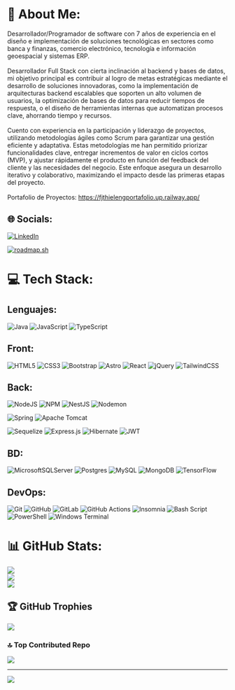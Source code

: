 # 💫 About Me:
Desarrollador/Programador de software con 7 años de experiencia en el diseño e implementación de soluciones tecnológicas en sectores como banca y finanzas, comercio electrónico, tecnología e información geoespacial y sistemas ERP.
<br><br>
Desarrollador Full Stack con cierta inclinación al backend y bases de
datos, mi objetivo principal es contribuir al logro de metas estratégicas mediante el desarrollo de soluciones innovadoras, como la implementación de arquitecturas backend escalables que soporten un alto volumen de usuarios, la optimización de bases de datos para reducir tiempos de respuesta, o el diseño de herramientas internas que automatizan procesos clave, ahorrando tiempo y recursos.
<br><br>
Cuento con experiencia en la participación y liderazgo de proyectos, utilizando metodologías ágiles como Scrum para garantizar una gestión eficiente y adaptativa. Estas metodologías me han permitido priorizar funcionalidades clave, entregar incrementos de valor en ciclos cortos (MVP), y ajustar rápidamente el producto en función del feedback del cliente y las necesidades del negocio. Este enfoque asegura un desarrollo iterativo y colaborativo, maximizando el impacto desde las primeras etapas del proyecto.
<br><br>
Portafolio de Proyectos: https://fjthielengportafolio.up.railway.app/

## 🌐 Socials:
[![LinkedIn](https://img.shields.io/badge/LinkedIn-%230077B5.svg?logo=linkedin&logoColor=white)](https://www.linkedin.com/in/francisco-thielen-ingeniero-software/) 

[![roadmap.sh](https://roadmap.sh/card/tall/65dfb4168947e435e74be5cf?variant=dark)](https://roadmap.sh)

# 💻 Tech Stack:
## Lenguajes:
![Java](https://img.shields.io/badge/java-%23ED8B00.svg?style=for-the-badge&logo=openjdk&logoColor=white) 
![JavaScript](https://img.shields.io/badge/javascript-%23323330.svg?style=for-the-badge&logo=javascript&logoColor=%23F7DF1E) 
![TypeScript](https://img.shields.io/badge/typescript-%23007ACC.svg?style=for-the-badge&logo=typescript&logoColor=white) 
## Front:
![HTML5](https://img.shields.io/badge/html5-%23E34F26.svg?style=for-the-badge&logo=html5&logoColor=white) 
![CSS3](https://img.shields.io/badge/css3-%231572B6.svg?style=for-the-badge&logo=css3&logoColor=white) 
![Bootstrap](https://img.shields.io/badge/bootstrap-%238511FA.svg?style=for-the-badge&logo=bootstrap&logoColor=white) 
![Astro](https://img.shields.io/badge/astro-%232C2052.svg?style=for-the-badge&logo=astro&logoColor=white) 
![React](https://img.shields.io/badge/react-%2320232a.svg?style=for-the-badge&logo=react&logoColor=%2361DAFB) 
![jQuery](https://img.shields.io/badge/jquery-%230769AD.svg?style=for-the-badge&logo=jquery&logoColor=white) 
![TailwindCSS](https://img.shields.io/badge/tailwindcss-%2338B2AC.svg?style=for-the-badge&logo=tailwind-css&logoColor=white) 
## Back:
![NodeJS](https://img.shields.io/badge/node.js-6DA55F?style=for-the-badge&logo=node.js&logoColor=white) 
![NPM](https://img.shields.io/badge/NPM-%23CB3837.svg?style=for-the-badge&logo=npm&logoColor=white) 
![NestJS](https://img.shields.io/badge/nestjs-%23E0234E.svg?style=for-the-badge&logo=nestjs&logoColor=white) 
![Nodemon](https://img.shields.io/badge/NODEMON-%23323330.svg?style=for-the-badge&logo=nodemon&logoColor=%BBDEAD) 
<!-- ![React Router](https://img.shields.io/badge/React_Router-CA4245?style=for-the-badge&logo=react-router&logoColor=white) -->
<!-- ![React Query](https://img.shields.io/badge/-React%20Query-FF4154?style=for-the-badge&logo=react%20query&logoColor=white) -->
![Spring](https://img.shields.io/badge/spring-%236DB33F.svg?style=for-the-badge&logo=spring&logoColor=white) 
![Apache Tomcat](https://img.shields.io/badge/apache%20tomcat-%23F8DC75.svg?style=for-the-badge&logo=apache-tomcat&logoColor=black)
<!-- ![Apache Maven](https://img.shields.io/badge/Apache%20Maven-C71A36?style=for-the-badge&logo=Apache%20Maven&logoColor=white) -->
![Sequelize](https://img.shields.io/badge/Sequelize-52B0E7?style=for-the-badge&logo=Sequelize&logoColor=white) 
![Express.js](https://img.shields.io/badge/express.js-%23404d59.svg?style=for-the-badge&logo=express&logoColor=%2361DAFB) 
![Hibernate](https://img.shields.io/badge/Hibernate-59666C?style=for-the-badge&logo=Hibernate&logoColor=white) 
![JWT](https://img.shields.io/badge/JWT-black?style=for-the-badge&logo=JSON%20web%20tokens) 
## BD:
![MicrosoftSQLServer](https://img.shields.io/badge/Microsoft%20SQL%20Server-CC2927?style=for-the-badge&logo=microsoft%20sql%20server&logoColor=white) 
![Postgres](https://img.shields.io/badge/postgres-%23316192.svg?style=for-the-badge&logo=postgresql&logoColor=white) 
![MySQL](https://img.shields.io/badge/mysql-4479A1.svg?style=for-the-badge&logo=mysql&logoColor=white) 
![MongoDB](https://img.shields.io/badge/MongoDB-%234ea94b.svg?style=for-the-badge&logo=mongodb&logoColor=white) 
![TensorFlow](https://img.shields.io/badge/TensorFlow-%23FF6F00.svg?style=for-the-badge&logo=TensorFlow&logoColor=white) 
## DevOps:
![Git](https://img.shields.io/badge/git-%23F05033.svg?style=for-the-badge&logo=git&logoColor=white) 
![GitHub](https://img.shields.io/badge/github-%23121011.svg?style=for-the-badge&logo=github&logoColor=white) 
![GitLab](https://img.shields.io/badge/gitlab-%23181717.svg?style=for-the-badge&logo=gitlab&logoColor=white)
![GitHub Actions](https://img.shields.io/badge/github%20actions-%232671E5.svg?style=for-the-badge&logo=githubactions&logoColor=white) 
![Insomnia](https://img.shields.io/badge/Insomnia-black?style=for-the-badge&logo=insomnia&logoColor=5849BE) 
![Bash Script](https://img.shields.io/badge/bash_script-%23121011.svg?style=for-the-badge&logo=gnu-bash&logoColor=white) 
![PowerShell](https://img.shields.io/badge/PowerShell-%235391FE.svg?style=for-the-badge&logo=powershell&logoColor=white) 
![Windows Terminal](https://img.shields.io/badge/Windows%20Terminal-%234D4D4D.svg?style=for-the-badge&logo=windows-terminal&logoColor=white) 
# 📊 GitHub Stats:
![](https://github-readme-stats.vercel.app/api?username=FranciscoJTHG&theme=github_dark&hide_border=false&include_all_commits=true&count_private=true)<br/>
![](https://nirzak-streak-stats.vercel.app/?user=FranciscoJTHG&theme=github_dark&hide_border=false)<br/>
![](https://github-readme-stats.vercel.app/api/top-langs/?username=FranciscoJTHG&theme=github_dark&hide_border=false&include_all_commits=true&count_private=true&layout=compact)

## 🏆 GitHub Trophies
![](https://github-profile-trophy.vercel.app/?username=FranciscoJTHG&theme=ocean_dark&no-frame=true&no-bg=true&margin-w=4)

### 🔝 Top Contributed Repo
![](https://github-contributor-stats.vercel.app/api?username=FranciscoJTHG&limit=5&theme=github_dark&combine_all_yearly_contributions=true)

---
[![](https://visitcount.itsvg.in/api?id=FranciscoJTHG&icon=0&color=1)](https://visitcount.itsvg.in)

<!-- Proudly created with GPRM ( https://gprm.itsvg.in ) -->
